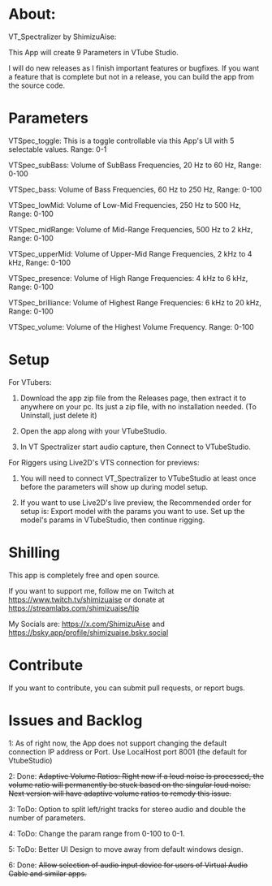 # About: 

VT_Spectralizer by ShimizuAise:

This App will create 9 Parameters in VTube Studio. 

I will do new releases as I finish important features or bugfixes. If you want a feature that is complete but not in a release, you can build the app from the source code.

# Parameters

VTSpec_toggle: This is a toggle controllable via this App's UI with 5 selectable values. Range: 0-1

VTSpec_subBass: Volume of SubBass Frequencies, 20 Hz to 60 Hz, Range: 0-100

VTSpec_bass: Volume of Bass Frequencies, 60 Hz to 250 Hz, Range: 0-100

VTSpec_lowMid: Volume of Low-Mid Frequencies, 250 Hz to 500 Hz, Range: 0-100

VTSpec_midRange: Volume of Mid-Range Frequencies, 500 Hz to 2 kHz, Range: 0-100

VTSpec_upperMid: Volume of Upper-Mid Range Frequencies, 2 kHz to 4 kHz, Range: 0-100

VTSpec_presence: Volume of High Range Frequencies: 4 kHz to 6 kHz, Range: 0-100

VTSpec_brilliance: Volume of Highest Range Frequencies:	6 kHz to 20 kHz, Range: 0-100

VTSpec_volume: Volume of the Highest Volume Frequency. Range: 0-100

# Setup

For VTubers:

1. Download the app zip file from the Releases page, then extract it to anywhere on your pc. Its just a zip file, with no installation needed. (To Uninstall, just delete it)

2. Open the app along with your VTubeStudio.

3. In VT Spectralizer start audio capture, then Connect to VTubeStudio.

For Riggers using Live2D's VTS connection for previews:

1. You will need to connect VT_Spectralizer to VTubeStudio at least once before the parameters will show up during model setup.

2. If you want to use Live2D's live preview, the Recommended order for setup is: Export model with the params you want to use. Set up the model's params in VTubeStudio, then continue rigging.

# Shilling

This app is completely free and open source.

If you want to support me, follow me on Twitch at https://www.twitch.tv/shimizuaise or donate at https://streamlabs.com/shimizuaise/tip

My Socials are: https://x.com/ShimizuAise and https://bsky.app/profile/shimizuaise.bsky.social 

# Contribute

If you want to contribute, you can submit pull requests, or report bugs.

# Issues and Backlog

1: As of right now, the App does not support changing the default connection IP address or Port. Use LocalHost port 8001 (the default for VtubeStudio)

2: Done: ~~Adaptive Volume Ratios: Right now if a loud noise is processed, the volume ratio will permanently be stuck based on the singular loud noise. Next version will have adaptive volume ratios to remedy this issue.~~

3: ToDo: Option to split left/right tracks for stereo audio and double the number of parameters.

4: ToDo: Change the param range from 0-100 to 0-1.

5: ToDo: Better UI Design to move away from default windows design.

6: Done: ~~Allow selection of audio input device for users of Virtual Audio Cable and similar apps.~~
